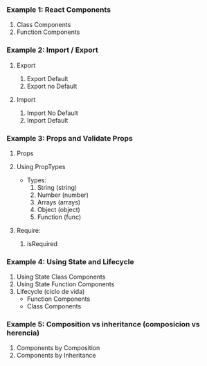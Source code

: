### Example 1: React Components

1. Class Components
2. Function Components

### Example 2: Import / Export

1. Export
    1. Export Default 
    2. Export no Default

2. Import 
    1. Import No Default
    2. Import Default

### Example 3: Props and Validate Props

1. Props
2. Using PropTypes
    - Types:
        1. String (string)
        2. Number (number)
        3. Arrays (arrays)
        4. Object (object)
        5. Function (func)

3. Require:
    1. isRequired

### Example 4: Using State and Lifecycle

1. Using State Class Components
2. Using State Function Components
3. Lifecycle (ciclo de vida)
    - Function Components
    - Class Components

### Example 5: Composition vs inheritance (composicion vs herencia)

1. Components by Composition
2. Components by Inheritance


